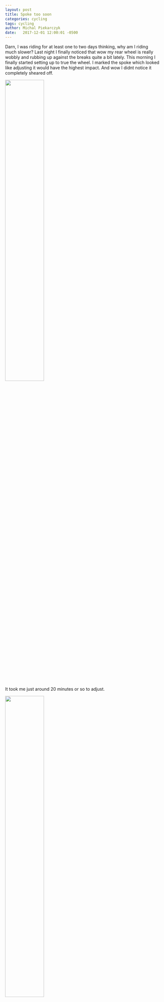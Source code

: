 ```yaml
---
layout: post
title: Spoke too soon
categories: cycling
tags: cycling
author: Michal Piekarczyk
date:   2017-12-01 12:00:01 -0500
---
```


Darn, I was riding for at least one to two days thinking, why am I riding much slower? Last night I finally noticed that wow my rear wheel is really wobbly and rubbing up against the breaks quite a bit lately. This morning I finally started setting up to true the wheel. I marked the spoke which looked like adjusting it would have the highest impact. And wow I didnt notice it completely sheared off.

<img src="https://s3.amazonaws.com/my-blog-content/2017-12-01+09.58.25.jpg" width="50%"> 

It took me just around 20 minutes or so to adjust. 


<img src="https://s3.amazonaws.com/my-blog-content/2017-12-01+10.03.05.jpg" width="50%"> 


The wobble was not completely gone, but it was dramatically reduced. I don't have a truing stand, but that would be a cool way to measure the warp.

